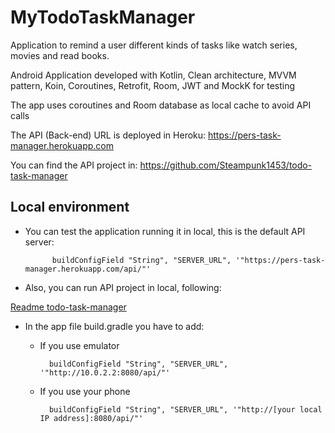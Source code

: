 # MyTodoTaskManager

Application to remind a user different kinds of tasks like watch series, movies and read books.

Android Application developed with Kotlin, Clean architecture, MVVM pattern, Koin, Coroutines, Retrofit, Room, JWT and MockK for testing

The app uses coroutines and Room database as local cache to avoid API calls

The API (Back-end) URL is deployed in Heroku: https://pers-task-manager.herokuapp.com

You can find the API project in: https://github.com/Steampunk1453/todo-task-manager

## Local environment

- You can test the application running it in local, this is the default API server:

            buildConfigField "String", "SERVER_URL", '"https://pers-task-manager.herokuapp.com/api/"'

- Also, you can run API project in local, following:

[Readme todo-task-manager](https://github.com/Steampunk1453/todo-task-manager/blob/master/README.md#local-environment)

- In the app file build.gradle you have to add:

    - If you use emulator

            buildConfigField "String", "SERVER_URL", '"http://10.0.2.2:8080/api/"'

    - If you use your phone

            buildConfigField "String", "SERVER_URL", '"http://[your local IP address]:8080/api/"'
 

